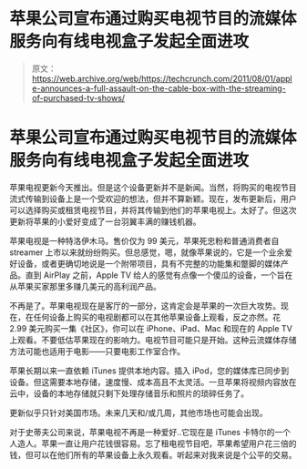 # 苹果公司宣布通过购买电视节目的流媒体服务向有线电视盒子发起全面进攻 

> 原文：<https://web.archive.org/web/https://techcrunch.com/2011/08/01/apple-announces-a-full-assault-on-the-cable-box-with-the-streaming-of-purchased-tv-shows/>

# 苹果公司宣布通过购买电视节目的流媒体服务向有线电视盒子发起全面进攻

苹果电视更新今天推出。但是这个设备更新并不是新闻。当然，将购买的电视节目流式传输到设备上是一个受欢迎的想法，但并不算新颖。现在，发布更新后，用户可以选择购买或租赁电视节目，并将其传输到他们的苹果电视上。太好了。但这次更新将苹果的小爱好变成了一台羽翼丰满的赚钱机器。

苹果电视是一种特洛伊木马。售价仅为 99 美元，苹果死忠粉和普通消费者自 streamer 上市以来就纷纷购买。但总感觉，嗯，就像苹果说的，它是一个业余爱好设备，或者更确切地说是一个附带项目，具有不完整的功能集和蹩脚的媒体产品。直到 AirPlay 之前，Apple TV 给人的感觉有点像一个傻瓜的设备，一个旨在从苹果买家那里多赚几美元的高利润产品。

不再是了。苹果电视现在是客厅的一部分，这肯定会是苹果的一次巨大攻势。现在，在任何设备上购买的电视剧都可以在其他苹果设备上观看，反之亦然。花 2.99 美元购买一集《社区》，你可以在 iPhone、iPad、Mac 和现在的 Apple TV 上观看。不要低估苹果现在的影响力。电视节目可能只是开始。这种云流媒体存储方法可能也适用于电影——只要电影工作室合作。

苹果长期以来一直依赖 iTunes 提供本地内容。插入 iPod，您的媒体库已同步到设备。但这需要本地存储，速度慢、成本高且不太灵活。一旦苹果将视频内容放在云中，设备的本地存储就只剩下处理存储音乐和照片的琐碎任务了。

更新似乎只针对美国市场。未来几天和/或几周，其他市场也可能会出现。

对于史蒂夫公司来说，苹果电视不再是一种爱好..它现在是 iTunes 卡特尔的一个人造人。苹果一直让用户花钱很容易。忘了租电视节目吧，苹果希望用户花三倍的钱，但可以在他们所有的苹果设备上永久观看。听起来对我来说是个公平的交易。